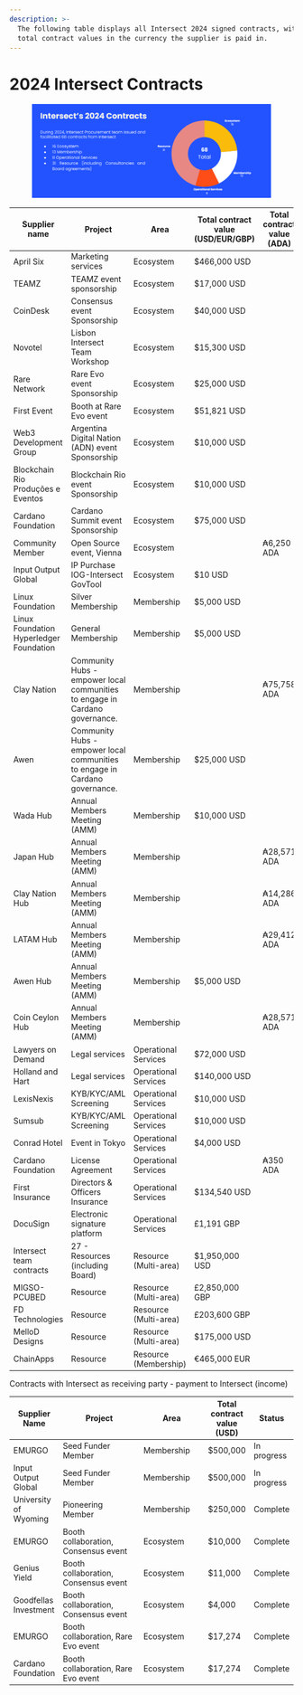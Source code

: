 ```yaml
---
description: >-
  The following table displays all Intersect 2024 signed contracts, with the
  total contract values in the currency the supplier is paid in.
---
```


# 2024 Intersect Contracts

<figure><img src="../../.gitbook/assets/image (27).png" alt=""><figcaption></figcaption></figure>

<table><thead><tr><th width="178">Supplier name</th><th width="186">Project</th><th width="152">Area</th><th width="147">Total contract value (USD/EUR/GBP)</th><th>Total contract value (ADA)</th><th width="118">Status</th></tr></thead><tbody><tr><td>April Six</td><td>Marketing services</td><td>Ecosystem</td><td>$466,000 USD</td><td></td><td>Complete</td></tr><tr><td>TEAMZ</td><td>TEAMZ event sponsorship</td><td>Ecosystem</td><td>$17,000 USD </td><td></td><td>Complete</td></tr><tr><td>CoinDesk</td><td>Consensus event Sponsorship</td><td>Ecosystem</td><td>$40,000 USD</td><td></td><td>Complete</td></tr><tr><td>Novotel</td><td>Lisbon Intersect Team Workshop</td><td>Ecosystem</td><td>$15,300 USD</td><td></td><td>Closed</td></tr><tr><td>Rare Network </td><td>Rare Evo event Sponsorship</td><td>Ecosystem</td><td>$25,000 USD</td><td></td><td>Complete</td></tr><tr><td>First Event</td><td>Booth at Rare Evo event</td><td>Ecosystem</td><td>$51,821 USD</td><td></td><td>Complete</td></tr><tr><td>Web3 Development Group </td><td>Argentina Digital Nation (ADN) event Sponsorship</td><td>Ecosystem</td><td>$10,000 USD</td><td></td><td>Complete</td></tr><tr><td>Blockchain Rio Produções e Eventos</td><td>Blockchain Rio event Sponsorship</td><td>Ecosystem</td><td>$10,000 USD</td><td></td><td>Complete</td></tr><tr><td>Cardano Foundation</td><td>Cardano Summit event Sponsorship</td><td>Ecosystem</td><td>$75,000 USD</td><td></td><td>Complete</td></tr><tr><td>Community Member</td><td>Open Source event, Vienna</td><td>Ecosystem</td><td></td><td>₳6,250 ADA</td><td>Complete</td></tr><tr><td>Input Output Global</td><td>IP Purchase IOG-Intersect GovTool</td><td>Ecosystem</td><td>$10 USD</td><td></td><td>Complete</td></tr><tr><td>Linux Foundation</td><td>Silver Membership</td><td>Membership</td><td>$5,000 USD</td><td></td><td>In progress</td></tr><tr><td>Linux Foundation Hyperledger Foundation</td><td>General Membership</td><td>Membership</td><td>$5,000 USD</td><td></td><td>In progress</td></tr><tr><td>Clay Nation</td><td>Community Hubs - empower local communities to engage in Cardano governance.</td><td>Membership</td><td></td><td>₳75,758 ADA</td><td>Complete</td></tr><tr><td>Awen</td><td>Community Hubs - empower local communities to engage in Cardano governance.</td><td>Membership</td><td>$25,000 USD</td><td></td><td>Complete</td></tr><tr><td>Wada Hub</td><td>Annual Members Meeting (AMM)</td><td>Membership</td><td>$10,000 USD</td><td></td><td>Complete</td></tr><tr><td>Japan Hub</td><td>Annual Members Meeting (AMM)</td><td>Membership</td><td></td><td>₳28,571 ADA</td><td>Complete</td></tr><tr><td>Clay Nation Hub</td><td>Annual Members Meeting (AMM)</td><td>Membership</td><td></td><td>₳14,286 ADA</td><td>Complete</td></tr><tr><td>LATAM Hub</td><td>Annual Members Meeting (AMM)</td><td>Membership</td><td></td><td>₳29,412 ADA</td><td>Complete</td></tr><tr><td>Awen Hub</td><td>Annual Members Meeting (AMM)</td><td>Membership</td><td>$5,000 USD</td><td></td><td>Complete</td></tr><tr><td>Coin Ceylon Hub</td><td>Annual Members Meeting (AMM)</td><td>Membership</td><td></td><td>₳28,571 ADA</td><td>Complete</td></tr><tr><td>Lawyers on Demand</td><td>Legal services</td><td>Operational Services</td><td>$72,000 USD</td><td></td><td>Complete</td></tr><tr><td>Holland and Hart</td><td>Legal services</td><td>Operational Services</td><td>$140,000 USD</td><td></td><td>Complete</td></tr><tr><td>LexisNexis</td><td>KYB/KYC/AML Screening</td><td>Operational Services</td><td>$10,000 USD</td><td></td><td>Closed</td></tr><tr><td>Sumsub</td><td>KYB/KYC/AML Screening</td><td>Operational Services</td><td>$10,000 USD</td><td></td><td>In progress</td></tr><tr><td>Conrad Hotel</td><td>Event in Tokyo</td><td>Operational Services</td><td>$4,000 USD</td><td></td><td>Complete</td></tr><tr><td>Cardano Foundation</td><td>License Agreement</td><td>Operational Services</td><td></td><td>₳350 ADA</td><td>Complete</td></tr><tr><td>First Insurance</td><td>Directors &#x26; Officers Insurance</td><td>Operational Services</td><td>$134,540 USD</td><td></td><td>Complete</td></tr><tr><td>DocuSign</td><td>Electronic signature platform</td><td>Operational Services</td><td>£1,191 GBP</td><td></td><td>Complete</td></tr><tr><td>Intersect team contracts</td><td>27 - Resources (including Board)</td><td>Resource (Multi-area)</td><td>$1,950,000 USD</td><td></td><td>In Progress</td></tr><tr><td>MIGSO-PCUBED</td><td>Resource</td><td>Resource (Multi-area)</td><td>£2,850,000 GBP</td><td></td><td>In Progress</td></tr><tr><td>FD Technologies</td><td>Resource</td><td>Resource (Multi-area)</td><td>£203,600 GBP</td><td></td><td>Complete</td></tr><tr><td>MelloD Designs</td><td>Resource</td><td>Resource (Multi-area)</td><td>$175,000 USD</td><td></td><td>In Progress</td></tr><tr><td>ChainApps</td><td>Resource</td><td>Resource (Membership)</td><td>€465,000 EUR</td><td></td><td>In Progress</td></tr></tbody></table>

Contracts with Intersect as receiving party - payment to Intersect (income)

<table><thead><tr><th>Supplier Name</th><th width="172">Project</th><th width="120">Area</th><th>Total contract value (USD)</th><th>Status</th></tr></thead><tbody><tr><td>EMURGO</td><td>Seed Funder Member</td><td>Membership</td><td>$500,000</td><td>In progress</td></tr><tr><td>Input Output Global</td><td>Seed Funder Member</td><td>Membership</td><td>$500,000</td><td>In progress</td></tr><tr><td>University of Wyoming</td><td>Pioneering Member</td><td>Membership</td><td>$250,000</td><td>Complete</td></tr><tr><td>EMURGO</td><td>Booth collaboration, Consensus event</td><td>Ecosystem</td><td>$10,000</td><td>Complete</td></tr><tr><td>Genius Yield</td><td>Booth collaboration, Consensus event</td><td>Ecosystem</td><td>$11,000</td><td>Complete</td></tr><tr><td>Goodfellas Investment</td><td>Booth collaboration, Consensus event</td><td>Ecosystem</td><td>$4,000</td><td>Complete</td></tr><tr><td>EMURGO </td><td>Booth collaboration, Rare Evo event</td><td>Ecosystem</td><td>$17,274</td><td>Complete</td></tr><tr><td>Cardano Foundation </td><td>Booth collaboration, Rare Evo event</td><td>Ecosystem</td><td>$17,274</td><td>Complete</td></tr></tbody></table>



